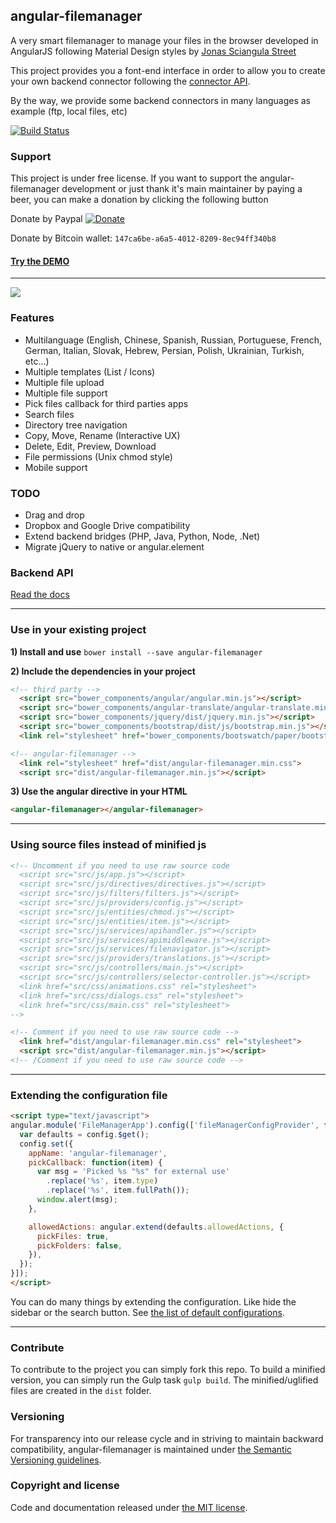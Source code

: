 ## angular-filemanager

A very smart filemanager to manage your files in the browser developed in AngularJS following Material Design styles by [Jonas Sciangula Street](https://github.com/joni2back)

This project provides you a font-end interface in order to allow you to create your own backend connector following the [connector API](API.md). 

By the way, we provide some backend connectors in many languages as example (ftp, local files, etc)

[![Build Status](https://travis-ci.org/joni2back/angular-filemanager.svg?branch=master)](https://travis-ci.org/joni2back/angular-filemanager)

### Support
This project is under free license. If you want to support the angular-filemanager development or just thank it's main maintainer by paying a beer, you can make a donation by clicking the following button

Donate by Paypal [![Donate](https://www.paypal.com/en_GB/i/btn/btn_donate_LG.gif)](https://www.paypal.com/cgi-bin/webscr?cmd=_s-xclick&hosted_button_id=XRB7EW72PS982) 

Donate by Bitcoin wallet: ```147ca6be-a6a5-4012-8209-8ec94ff340b8```


#### [Try the DEMO](http://angular-filemanager.zendelsolutions.com/)
---------
![](https://raw.githubusercontent.com/joni2back/angular-filemanager/master/screenshot.gif)

### Features
  - Multilanguage (English, Chinese, Spanish, Russian, Portuguese, French, German, Italian, Slovak, Hebrew, Persian, Polish, Ukrainian, Turkish, etc...)
  - Multiple templates (List / Icons)
  - Multiple file upload
  - Multiple file support
  - Pick files callback for third parties apps
  - Search files
  - Directory tree navigation
  - Copy, Move, Rename (Interactive UX)
  - Delete, Edit, Preview, Download
  - File permissions (Unix chmod style)
  - Mobile support

### TODO
  - Drag and drop
  - Dropbox and Google Drive compatibility
  - Extend backend bridges (PHP, Java, Python, Node, .Net)
  - Migrate jQuery to native or angular.element

### Backend API
[Read the docs](API.md)

---------

### Use in your existing project
**1) Install and use**
```bower install --save angular-filemanager```

**2) Include the dependencies in your project**
```html
<!-- third party -->
  <script src="bower_components/angular/angular.min.js"></script>
  <script src="bower_components/angular-translate/angular-translate.min.js"></script>
  <script src="bower_components/jquery/dist/jquery.min.js"></script>
  <script src="bower_components/bootstrap/dist/js/bootstrap.min.js"></script>
  <link rel="stylesheet" href="bower_components/bootswatch/paper/bootstrap.min.css" />

<!-- angular-filemanager -->
  <link rel="stylesheet" href="dist/angular-filemanager.min.css">
  <script src="dist/angular-filemanager.min.js"></script>
```

**3) Use the angular directive in your HTML**
```html
<angular-filemanager></angular-filemanager>
```

---------

### Using source files instead of minified js
```html
<!-- Uncomment if you need to use raw source code
  <script src="src/js/app.js"></script>
  <script src="src/js/directives/directives.js"></script>
  <script src="src/js/filters/filters.js"></script>
  <script src="src/js/providers/config.js"></script>
  <script src="src/js/entities/chmod.js"></script>
  <script src="src/js/entities/item.js"></script>
  <script src="src/js/services/apihandler.js"></script>
  <script src="src/js/services/apimiddleware.js"></script>
  <script src="src/js/services/filenavigator.js"></script>
  <script src="src/js/providers/translations.js"></script>
  <script src="src/js/controllers/main.js"></script>
  <script src="src/js/controllers/selector-controller.js"></script>
  <link href="src/css/animations.css" rel="stylesheet">
  <link href="src/css/dialogs.css" rel="stylesheet">
  <link href="src/css/main.css" rel="stylesheet">
-->

<!-- Comment if you need to use raw source code -->
  <link href="dist/angular-filemanager.min.css" rel="stylesheet">
  <script src="dist/angular-filemanager.min.js"></script>
<!-- /Comment if you need to use raw source code -->
```

---------

### Extending the configuration file
```html
<script type="text/javascript">
angular.module('FileManagerApp').config(['fileManagerConfigProvider', function (config) {
  var defaults = config.$get();
  config.set({
    appName: 'angular-filemanager',
    pickCallback: function(item) {
      var msg = 'Picked %s "%s" for external use'
        .replace('%s', item.type)
        .replace('%s', item.fullPath());
      window.alert(msg);
    },

    allowedActions: angular.extend(defaults.allowedActions, {
      pickFiles: true,
      pickFolders: false,
    }),
  });
}]);
</script>
```

You can do many things by extending the configuration. Like hide the sidebar or the search button. See [the list of default configurations](/src/js/providers/config.js).

---------

### Contribute
To contribute to the project you can simply fork this repo. To build a minified version, you can simply run the Gulp
task `gulp build`. The minified/uglified files are created in the `dist` folder.

### Versioning
For transparency into our release cycle and in striving to maintain backward compatibility, angular-filemanager is maintained under [the Semantic Versioning guidelines](http://semver.org/).

### Copyright and license
Code and documentation released under [the MIT license](https://github.com/joni2back/angular-filemanager/blob/master/LICENSE).


